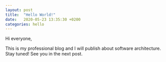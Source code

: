 ```yaml
---
layout: post
title:  "Hello World!"
date:   2020-05-23 13:35:30 +0200
categories: hello
---
```


Hi everyone,

This is my professional blog and I will publish about software architecture. Stay tuned! See you in the next post.
